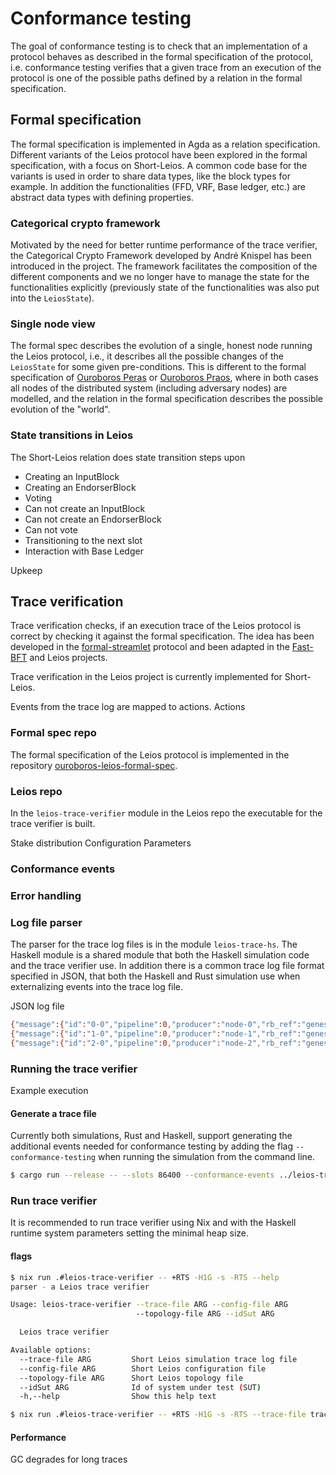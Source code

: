 # Conformance testing

The goal of conformance testing is to check that an implementation of a protocol behaves as described in the formal specification of the protocol, i.e. conformance testing verifies that a given trace from an execution of the protocol is one of the possible paths defined by a relation in the formal specification.

## Formal specification

The formal specification is implemented in Agda as a relation specification. Different variants of the Leios protocol have been explored in the formal specification, with a focus on Short-Leios.
A common code base for the variants is used in order to share data types, like the block types for example. In addition the functionalities (FFD, VRF, Base ledger, etc.) are abstract data types with defining properties.

### Categorical crypto framework

Motivated by the need for better runtime performance of the trace verifier, the Categorical Crypto Framework developed by André Knispel has been introduced in the project. The framework facilitates the composition of the different components and we no longer have to manage the state for the functionalities explicitly (previously state of the functionalities was also put into the `LeiosState`).

### Single node view

The formal spec describes the evolution of a single, honest node running the Leios protocol, i.e., it describes all the possible changes of the `LeiosState` for some given pre-conditions.
This is different to the formal specification of [Ouroboros Peras](https://github.com/input-output-hk/peras-design/blob/main/src/Peras/SmallStep.lagda.md) or [Ouroboros Praos](https://github.com/input-output-hk/ouroboros-praos-formal-spec/blob/main/src/Protocol/Semantics.agda), where in both cases all nodes of the distributed system (including adversary nodes) are modelled, and the relation in the formal specification describes the possible evolution of the "world".

### State transitions in Leios

The Short-Leios relation does state transition steps upon

* Creating an InputBlock
* Creating an EndorserBlock
* Voting
* Can not create an InputBlock
* Can not create an EndorserBlock
* Can not vote
* Transitioning to the next slot
* Interaction with Base Ledger

Upkeep

## Trace verification

Trace verification checks, if an execution trace of the Leios protocol is correct by checking it against the formal specification. The idea has been developed in the [formal-streamlet](https://github.com/input-output-hk/formal-streamlet) protocol and been adapted in the [Fast-BFT](https://github.com/input-output-hk/innovation-fastbft) and Leios projects.

Trace verification in the Leios project is currently implemented for Short-Leios.

Events from the trace log are mapped to actions. 
Actions

### Formal spec repo

The formal specification of the Leios protocol is implemented in the repository [ouroboros-leios-formal-spec](https://github.com/input-output-hk/ouroboros-leios-formal-spec).

### Leios repo

In the `leios-trace-verifier` module in the Leios repo the executable for the trace verifier is built.

Stake distribution
Configuration
Parameters

### Conformance events

### Error handling

### Log file parser

The parser for the trace log files is in the module `leios-trace-hs`. The Haskell module is a shared module that both the Haskell simulation code and the trace verifier use. In addition there is a common trace log file format specified in JSON, that both the Haskell and Rust simulation use when externalizing events into the trace log file.

JSON log file

```bash
{"message":{"id":"0-0","pipeline":0,"producer":"node-0","rb_ref":"genesis","size_bytes":98608,"slot":0,"tx_payload_bytes":98304,"type":"IBGenerated"},"time_s":0.13}
{"message":{"id":"1-0","pipeline":0,"producer":"node-1","rb_ref":"genesis","size_bytes":98608,"slot":0,"tx_payload_bytes":98304,"type":"IBGenerated"},"time_s":0.13}
{"message":{"id":"2-0","pipeline":0,"producer":"node-2","rb_ref":"genesis","size_bytes":98608,"slot":0,"tx_payload_bytes":98304,"type":"IBGenerated"},"time_s":0.13}
```

### Running the trace verifier

Example execution

#### Generate a trace file

Currently both simulations, Rust and Haskell, support generating the additional events needed for conformance testing by adding the flag `--conformance-testing` when running the simulation from the command line.

```bash
$ cargo run --release -- --slots 86400 --conformance-events ../leios-trace-verifier/examples/topology.yaml ../sim-rs.out
```

### Run trace verifier

It is recommended to run trace verifier using Nix and with the Haskell runtime system parameters setting the minimal heap size.

#### flags

```bash
$ nix run .#leios-trace-verifier -- +RTS -H1G -s -RTS --help
parser - a Leios trace verifier

Usage: leios-trace-verifier --trace-file ARG --config-file ARG
                            --topology-file ARG --idSut ARG

  Leios trace verifier

Available options:
  --trace-file ARG         Short Leios simulation trace log file
  --config-file ARG        Short Leios configuration file
  --topology-file ARG      Short Leios topology file
  --idSut ARG              Id of system under test (SUT)
  -h,--help                Show this help text
```

```bash
$ nix run .#leios-trace-verifier -- +RTS -H1G -s -RTS --trace-file trace.log --config-file data/simulation/config.default.yaml --topology-file leios-trace-verifier/examples/topology.yaml --idSut 0
```

#### Performance

GC degrades for long traces
